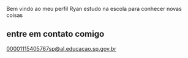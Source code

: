Bem vindo ao meu perfil 
Ryan
estudo na escola
para conhecer novas coisas 

## entre em contato comigo
00001115405767sp@al.educacao.sp.gov.br

<!--
**Sfcryan/Sfcryan** is a ✨ _special_ ✨ repository because its `README.md` (this file) appears on your GitHub profile.

Here are some ideas to get you started:

- 🔭 I’m currently working on ...
- 🌱 I’m currently learning ...
- 👯 I’m looking to collaborate on ...
- 🤔 I’m looking for help with ...
- 💬 Ask me about ...
- 📫 How to reach me: ...
- 😄 Pronouns: ...
- ⚡ Fun fact: ...
-->
